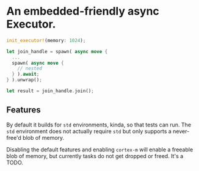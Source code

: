 # An embedded-friendly async Executor.

```rust
init_executor!(memory: 1024);

let join_handle = spawn( async move {
  ...
  spawn( async move {
    // nested
  } ).await;
} ).unwrap();

let result = join_handle.join();
```

## Features

By default it builds for `std` environments, kinda, so that tests can run.
The `std` environment does not actually require `std` but only supports
a never-free'd blob of memory.

Disabling the default features and enabling `cortex-m` will enable a freeable
blob of memory, but currently tasks do not get dropped or freed. It's a TODO.
